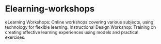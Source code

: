 # Elearning-workshops
eLearning Workshops: Online workshops covering various subjects, using technology for flexible learning.  Instructional Design Workshop: Training on creating effective learning experiences using models and practical exercises.
